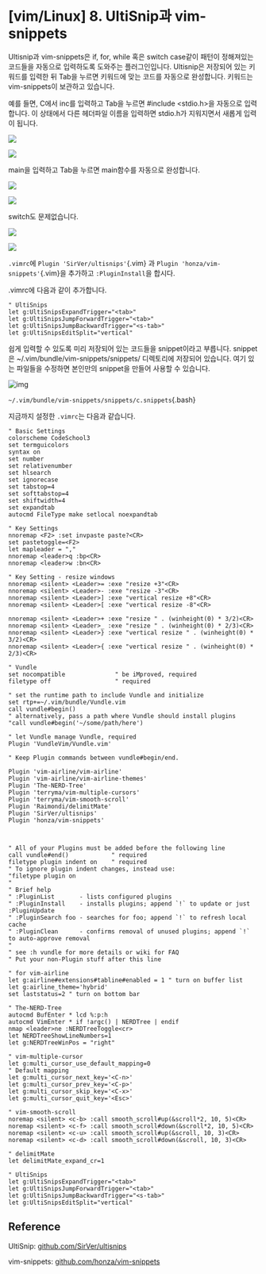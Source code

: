 # [vim/Linux] 8. UltiSnip과 vim-snippets

Ultisnip과 vim-snippets은 if, for, while 혹은 switch case같이 패턴이 정해져있는 코드들을 자동으로 입력하도록 도와주는 플러그인입니다. Ultisnip은 저장되어 있는 키워드를 입력한 뒤 Tab을 누르면 키워드에 맞는 코드를 자동으로 완성합니다. 키워드는 vim-snippets이 보관하고 있습니다.

예를 들면, C에서 inc를 입력하고 Tab을 누르면 #include <stdio.h>을 자동으로 입력합니다. 이 상태에서 다른 헤더파일 이름을 입력하면 stdio.h가 지워지면서 새롭게 입력이 됩니다.

![](https://cdn.myeongjae.kim/blog/2017/07/Screen-Shot-2017-07-15-at-4.25.18-PM-1024x625.png)

![](https://cdn.myeongjae.kim/blog/2017/07/Screen-Shot-2017-07-15-at-4.25.24-PM-1024x624.png)

main을 입력하고 Tab을 누르면 main함수를 자동으로 완성합니다.

![](https://cdn.myeongjae.kim/blog/2017/07/Screen-Shot-2017-07-15-at-4.25.31-PM-1024x633.png)

![](https://cdn.myeongjae.kim/blog/2017/07/Screen-Shot-2017-07-15-at-4.25.38-PM-1024x621.png)

switch도 문제없습니다.

![](https://cdn.myeongjae.kim/blog/2017/07/Screen-Shot-2017-07-15-at-4.26.06-PM-1024x621.png)

![](https://cdn.myeongjae.kim/blog/2017/07/Screen-Shot-2017-07-15-at-4.26.12-PM-1024x621.png)

`.vimrc`에  `Plugin 'SirVer/ultisnips'`{.vim} 과  `Plugin 'honza/vim-snippets'`{.vim}을 추가하고 `:PluginInstall`을 합시다.

.vimrc에 다음과 같이 추가합니다.

```vim
" UltiSnips
let g:UltiSnipsExpandTrigger="<tab>"
let g:UltiSnipsJumpForwardTrigger="<tab>"
let g:UltiSnipsJumpBackwardTrigger="<s-tab>"
let g:UltiSnipsEditSplit="vertical"
```

쉽게 입력할 수 있도록 미리 저장되어 있는 코드들을 snippet이라고 부릅니다. snippet은 ~/.vim/bundle/vim-snippets/snippets/ 디렉토리에 저장되어 있습니다. 여기 있는 파일들을 수정하면 본인만의 snippet을 만들어 사용할 수 있습니다.

![img](https://cdn.myeongjae.kim/blog/2017/07/Screen-Shot-2017-07-15-at-4.28.44-PM-1024x624.png)

`~/.vim/bundle/vim-snippets/snippets/c.snippets`{.bash}

지금까지 설정한 `.vimrc`는 다음과 같습니다.

```vim
" Basic Settings
colorscheme CodeSchool3
set termguicolors
syntax on
set number
set relativenumber
set hlsearch
set ignorecase
set tabstop=4
set softtabstop=4
set shiftwidth=4
set expandtab
autocmd FileType make setlocal noexpandtab
 
" Key Settings
nnoremap <F2> :set invpaste paste?<CR>
set pastetoggle=<F2>
let mapleader = ","
nnoremap <leader>q :bp<CR>
nnoremap <leader>w :bn<CR>
 
" Key Setting - resize windows
nnoremap <silent> <Leader>= :exe "resize +3"<CR>
nnoremap <silent> <Leader>- :exe "resize -3"<CR>
nnoremap <silent> <Leader>] :exe "vertical resize +8"<CR>
nnoremap <silent> <Leader>[ :exe "vertical resize -8"<CR>
 
nnoremap <silent> <Leader>+ :exe "resize " . (winheight(0) * 3/2)<CR>
nnoremap <silent> <Leader>_ :exe "resize " . (winheight(0) * 2/3)<CR>
nnoremap <silent> <Leader>} :exe "vertical resize " . (winheight(0) * 3/2)<CR>
nnoremap <silent> <Leader>{ :exe "vertical resize " . (winheight(0) * 2/3)<CR>
 
" Vundle
set nocompatible              " be iMproved, required
filetype off                  " required
 
" set the runtime path to include Vundle and initialize
set rtp+=~/.vim/bundle/Vundle.vim
call vundle#begin()
" alternatively, pass a path where Vundle should install plugins
"call vundle#begin('~/some/path/here')
 
" let Vundle manage Vundle, required
Plugin 'VundleVim/Vundle.vim'
 
" Keep Plugin commands between vundle#begin/end.
 
Plugin 'vim-airline/vim-airline'
Plugin 'vim-airline/vim-airline-themes'
Plugin 'The-NERD-Tree'
Plugin 'terryma/vim-multiple-cursors'
Plugin 'terryma/vim-smooth-scroll'
Plugin 'Raimondi/delimitMate'
Plugin 'SirVer/ultisnips'
Plugin 'honza/vim-snippets'
 
 
 
" All of your Plugins must be added before the following line
call vundle#end()            " required
filetype plugin indent on    " required
" To ignore plugin indent changes, instead use:
"filetype plugin on
"
" Brief help
" :PluginList       - lists configured plugins
" :PluginInstall    - installs plugins; append `!` to update or just :PluginUpdate
" :PluginSearch foo - searches for foo; append `!` to refresh local cache
" :PluginClean      - confirms removal of unused plugins; append `!` to auto-approve removal
"
" see :h vundle for more details or wiki for FAQ
" Put your non-Plugin stuff after this line
 
" for vim-airline
let g:airline#extensions#tabline#enabled = 1 " turn on buffer list
let g:airline_theme='hybrid'
set laststatus=2 " turn on bottom bar
 
" The-NERD-Tree
autocmd BufEnter * lcd %:p:h
autocmd VimEnter * if !argc() | NERDTree | endif
nmap <leader>ne :NERDTreeToggle<cr>
let NERDTreeShowLineNumbers=1
let g:NERDTreeWinPos = "right"
 
" vim-multiple-cursor
let g:multi_cursor_use_default_mapping=0
" Default mapping
let g:multi_cursor_next_key='<C-n>'
let g:multi_cursor_prev_key='<C-p>'
let g:multi_cursor_skip_key='<C-x>'
let g:multi_cursor_quit_key='<Esc>'
 
" vim-smooth-scroll
noremap <silent> <c-b> :call smooth_scroll#up(&scroll*2, 10, 5)<CR>
noremap <silent> <c-f> :call smooth_scroll#down(&scroll*2, 10, 5)<CR>
noremap <silent> <c-u> :call smooth_scroll#up(&scroll, 10, 3)<CR>
noremap <silent> <c-d> :call smooth_scroll#down(&scroll, 10, 3)<CR>
 
" delimitMate
let delimitMate_expand_cr=1
 
" UltiSnips
let g:UltiSnipsExpandTrigger="<tab>"
let g:UltiSnipsJumpForwardTrigger="<tab>"
let g:UltiSnipsJumpBackwardTrigger="<s-tab>"
let g:UltiSnipsEditSplit="vertical"
```

## Reference

UltiSnip: [github.com/SirVer/ultisnips](https://github.com/SirVer/ultisnips)

vim-snippets: [github.com/honza/vim-snippets](https://github.com/honza/vim-snippets)
